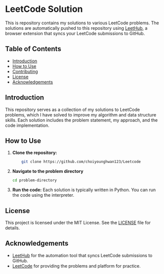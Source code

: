 # LeetCode Solution

This is repository contains my solutions to various LeetCode problems. The solutions are
automatically pushed to this repository using [LeetHub](https://github.com/QasimWani/LeetHub),
a browser extension that syncs your LeetCode submissions to GitHub.

## Table of Contents
- [Introduction](#introduction)
- [How to Use](#how-to-use)
- [Contributing](#contributing)
- [License](#license)
- [Acknowledgements](#acknowledgements)

## Introduction
This repository serves as a collection of my solutions to LeetCode problems, which I have solved
to improve my algorithm and data structure skills. Each solution includes the problem statement,
my approach, and the code implementation.

## How to Use
1. **Clone the repository:**
   ``` sh
       git clone https://github.com/choiyounghwan123/Leetcode
   ```

2. **Navigate to the problem directory**
   ```sh
   cd problem-directory
   ```
3. **Run the code:**
   Each solution is typically written in Python. You can run the code using the
   interpreter.

## License
This project is licensed under the MIT License. See the [LICENSE](LICENSE) file for details.

## Acknowledgements
- [LeetHub](https://github.com/QasimWani/LeetHub) for the automation tool that syncs LeetCode submissions to GitHub.
- [LeetCode](https://leetcode.com) for providing the problems and platform for practice.
